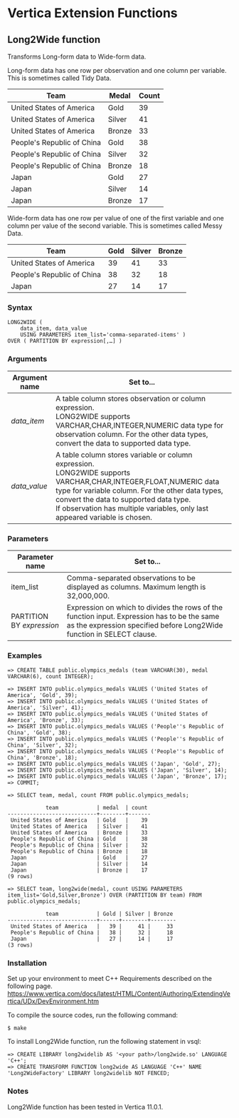 # Vertica Extension Functions

## Long2Wide function

Transforms Long-form data to Wide-form data.

Long-form data has one row per observation and one column per variable. This is sometimes called Tidy Data.

|Team|Medal|Count|
|--|--|--|
|United States of America|Gold|39|
|United States of America|Silver|41|
|United States of America|Bronze|33|
|People's Republic of China|Gold|38|
|People's Republic of China|Silver|32|
|People's Republic of China|Bronze|18|
|Japan|Gold|27|
|Japan|Silver|14|
|Japan|Bronze|17|

Wide-form data has one row per value of one of the first variable and one column per value of the second variable. This is sometimes called Messy Data.

|Team|Gold|Silver|Bronze|
|--|--|--|--|
|United States of America|39|41|33|
|People's Republic of China|38|32|18|
|Japan|27|14|17|

### Syntax

```
LONG2WIDE (
    data_item, data_value
    USING PARAMETERS item_list='comma-separated-items' )
OVER ( PARTITION BY expression[,…] )
```

### Arguments
|Argument name|Set to...|
|--|--|
|_data_item_|A table column stores observation or column expression.<br/>LONG2WIDE supports VARCHAR,CHAR,INTEGER,NUMERIC data type for observation column. For the other data types, convert the data to supported data type.|
|_data_value_|A table column stores variable or column expression.<br/>LONG2WIDE supports VARCHAR,CHAR,INTEGER,FLOAT,NUMERIC data type for variable column. For the other data types, convert the data to supported data type.<br/>If observation has multiple variables, only last appeared variable is chosen.|

### Parameters
|Parameter name|Set to...|
|--|--|
|item_list|Comma-separated observations to be displayed as columns. Maximum length is 32,000,000.|
|PARTITION BY _expression_|Expression on which to divides the rows of the function input. Expression has to be the same as the expression specified before Long2Wide function in SELECT clause.|

### Examples

```
=> CREATE TABLE public.olympics_medals (team VARCHAR(30), medal VARCHAR(6), count INTEGER);

=> INSERT INTO public.olympics_medals VALUES ('United States of America', 'Gold', 39);
=> INSERT INTO public.olympics_medals VALUES ('United States of America', 'Silver', 41);
=> INSERT INTO public.olympics_medals VALUES ('United States of America', 'Bronze', 33);
=> INSERT INTO public.olympics_medals VALUES ('People''s Republic of China', 'Gold', 38);
=> INSERT INTO public.olympics_medals VALUES ('People''s Republic of China', 'Silver', 32);
=> INSERT INTO public.olympics_medals VALUES ('People''s Republic of China', 'Bronze', 18);
=> INSERT INTO public.olympics_medals VALUES ('Japan', 'Gold', 27);
=> INSERT INTO public.olympics_medals VALUES ('Japan', 'Silver', 14);
=> INSERT INTO public.olympics_medals VALUES ('Japan', 'Bronze', 17);
=> COMMIT;

=> SELECT team, medal, count FROM public.olympics_medals;

            team            | medal  | count
----------------------------+--------+-------
 United States of America   | Gold   |    39
 United States of America   | Silver |    41
 United States of America   | Bronze |    33
 People's Republic of China | Gold   |    38
 People's Republic of China | Silver |    32
 People's Republic of China | Bronze |    18
 Japan                      | Gold   |    27
 Japan                      | Silver |    14
 Japan                      | Bronze |    17
(9 rows)

=> SELECT team, long2wide(medal, count USING PARAMETERS item_list='Gold,Silver,Bronze') OVER (PARTITION BY team) FROM public.olympics_medals;

            team            | Gold | Silver | Bronze
----------------------------+------+--------+--------
 United States of America   |   39 |     41 |     33
 People's Republic of China |   38 |     32 |     18
 Japan                      |   27 |     14 |     17
(3 rows)
```

### Installation

Set up your environment to meet C++ Requirements described on the following page.
https://www.vertica.com/docs/latest/HTML/Content/Authoring/ExtendingVertica/UDx/DevEnvironment.htm

To compile the source codes, run the following command:

```
$ make
```

To install Long2Wide function, run the following statement in vsql:

```
=> CREATE LIBRARY long2widelib AS '<your path>/long2wide.so' LANGUAGE 'C++';
=> CREATE TRANSFORM FUNCTION long2wide AS LANGUAGE 'C++' NAME 'Long2WideFactory' LIBRARY long2widelib NOT FENCED;
```

### Notes

Long2Wide function has been tested in Vertica 11.0.1.
